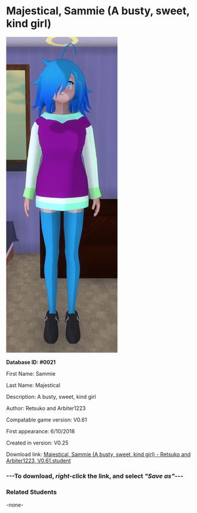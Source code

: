 # Majestical, Sammie (A busty, sweet, kind girl)

<img src="../../Files/Images/Majestical, Sammie (A busty, sweet, kind girl).png" title="Majestical, Sammie (A busty, sweet, kind girl) - Retsuko and Arbiter1223, V0.61">

**Database ID: #0021**

First Name: Sammie

Last Name: Majestical

Description: A busty, sweet, kind girl

Author: Retsuko and Arbiter1223

Compatable game version: V0.61

First appearance: 6/10/2018

Created in version: V0.25

Download link: <a href="https://raw.githubusercontent.com/Arbiter1223/Daigaku-Gurashi-Custom-Students/master/Files/Student%20Files/Majestical%2C%20Sammie%20(A%20busty%2C%20sweet%2C%20kind%20girl)%20-%20Retsuko%20and%20Arbiter1223%2C%20V0.61.student">Majestical, Sammie (A busty, sweet, kind girl) - Retsuko and Arbiter1223, V0.61.student</a>

### ---**To download, _right-click_ the link, and select _"Save as"_**---

### Related Students

-none-
